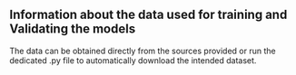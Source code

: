 ## Information about the data used for training and Validating the models

The data can be obtained directly from the sources provided or run the dedicated .py file to automatically download the intended dataset.
